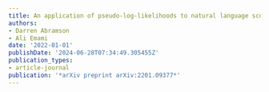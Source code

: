 ```yaml
---
title: An application of pseudo-log-likelihoods to natural language scoring
authors:
- Darren Abramson
- Ali Emami
date: '2022-01-01'
publishDate: '2024-06-28T07:34:49.305455Z'
publication_types:
- article-journal
publication: '*arXiv preprint arXiv:2201.09377*'
---
```

